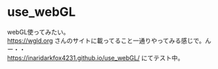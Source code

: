 # use_webGL
webGL使ってみたい。  
https://wgld.org さんのサイトに載ってること一通りやってみる感じで。んー・・  
https://inaridarkfox4231.github.io/use_webGL/ にてテスト中。
